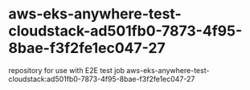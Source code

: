 # aws-eks-anywhere-test-cloudstack-ad501fb0-7873-4f95-8bae-f3f2fe1ec047-27
repository for use with E2E test job aws-eks-anywhere-test-cloudstack:ad501fb0-7873-4f95-8bae-f3f2fe1ec047-27
